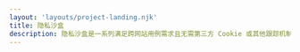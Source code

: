 ```yaml
---
layout: 'layouts/project-landing.njk'
title: 隐私沙盒
description: 隐私沙盒是一系列满足跨网站用例需求且无需第三方 Cookie 或其他跟踪机制的提案。
---
```

